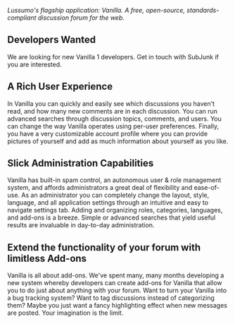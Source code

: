 _Lussumo's flagship application: Vanilla. A free, open-source, standards-compliant discussion forum for the web_.

## Developers Wanted ##

We are looking for new Vanilla 1 developers. Get in touch with SubJunk if you are interested.


## A Rich User Experience ##

In Vanilla you can quickly and easily see which discussions you haven't read, and how many new comments are in each discussion. You can run advanced searches through discussion topics, comments, and users. You can change the way Vanilla operates using per-user preferences. Finally, you have a very customizable account profile where you can provide pictures of yourself and add as much information about yourself as you like.


## Slick Administration Capabilities ##

Vanilla has built-in spam control, an autonomous user & role management system, and affords administrators a great deal of flexibility and ease-of-use. As an administrator you can completely change the layout, style, language, and all application settings through an intuitive and easy to navigate settings tab. Adding and organizing roles, categories, languages, and add-ons is a breeze. Simple or advanced searches that yield useful results are invaluable in day-to-day administration.


## Extend the functionality of your forum with limitless Add-ons ##

Vanilla is all about add-ons. We've spent many, many months developing a new system whereby developers can create add-ons for Vanilla that allow you to do just about anything with your forum. Want to turn your Vanilla into a bug tracking system? Want to tag discussions instead of categorizing them? Maybe you just want a fancy highlighting effect when new messages are posted. Your imagination is the limit.